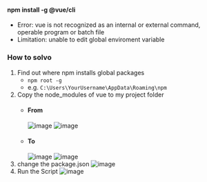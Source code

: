 #### npm install -g @vue/cli
   - Error: vue is not recognized as an internal or external command, operable program or batch file
   - Limitation: unable to edit global enviroment variable

### How to solvo
1. Find out where npm installs global packages
   - ```npm root -g```
   - e.g. `C:\Users\YourUsername\AppData\Roaming\npm`
2. Copy the node_modules of vue to my project folder
   - #### From
     ![image](https://github.com/user-attachments/assets/2cc15030-97d3-4fed-a0a2-d0a8397239ee)
     ![image](https://github.com/user-attachments/assets/c788be58-c391-405e-8a82-f42b905234ac)
   - #### To
     ![image](https://github.com/user-attachments/assets/0bf54a3f-0b17-4524-98a9-f1c4f113427f)
     ![image](https://github.com/user-attachments/assets/c7e18289-aff6-4104-9297-338aad54c87a)
3. change the package.json
    ![image](https://github.com/user-attachments/assets/6e70e3d3-0ca2-482d-9c5e-bff77fbc2780)
4. Run the Script
    ![image](https://github.com/user-attachments/assets/554b83a1-daf5-47b6-9b61-2067d9375334)




   
